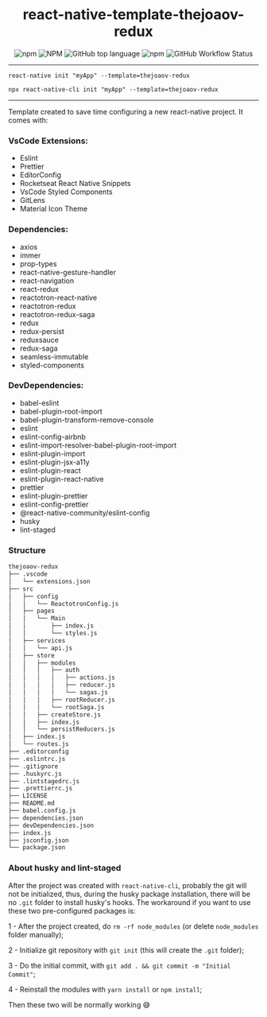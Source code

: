 <div align="center">
  <h1>react-native-template-thejoaov-redux</h1>
  <img alt="npm" src="https://img.shields.io/npm/dw/react-native-template-thejoaov-redux?style=for-the-badge">
  <img alt="NPM" src="https://img.shields.io/npm/l/react-native-template-thejoaov-redux?style=for-the-badge">
  <img alt="GitHub top language" src="https://img.shields.io/github/languages/top/thejoaov/react-native-template-thejoaov-redux?style=for-the-badge">
  <img alt="npm" src="https://img.shields.io/npm/v/react-native-template-thejoaov-redux?style=for-the-badge">
  <img alt="GitHub Workflow Status" src="https://img.shields.io/github/workflow/status/thejoaov/react-native-template-thejoaov-redux/Publish to NPM?style=for-the-badge">
</div>

---

`react-native init "myApp" --template=thejoaov-redux`

`npx react-native-cli init "myApp" --template=thejoaov-redux`

---

Template created to save time configuring a new react-native project.
It comes with:

### VsCode Extensions:

- Eslint
- Prettier
- EditorConfig
- Rocketseat React Native Snippets
- VsCode Styled Components
- GitLens
- Material Icon Theme

### Dependencies:

- axios
- immer
- prop-types
- react-native-gesture-handler
- react-navigation
- react-redux
- reactotron-react-native
- reactotron-redux
- reactotron-redux-saga
- redux
- redux-persist
- reduxsauce
- redux-saga
- seamless-immutable
- styled-components

### DevDependencies:

- babel-eslint
- babel-plugin-root-import
- babel-plugin-transform-remove-console
- eslint
- eslint-config-airbnb
- eslint-import-resolver-babel-plugin-root-import
- eslint-plugin-import
- eslint-plugin-jsx-a11y
- eslint-plugin-react
- eslint-plugin-react-native
- prettier
- eslint-plugin-prettier
- eslint-config-prettier
- @react-native-community/eslint-config
- husky
- lint-staged

### Structure

```bash
thejoaov-redux
├── .vscode
│   └── extensions.json
├── src
│   ├── config
│   │   └── ReactotronConfig.js
│   ├── pages
│   │   └── Main
│   │       ├── index.js
│   │       └── styles.js
│   ├── services
│   │   └── api.js
│   ├── store
│   │   ├── modules
│   │   │   ├── auth
│   │   │   │   ├── actions.js
│   │   │   │   ├── reducer.js
│   │   │   │   └── sagas.js
│   │   │   ├── rootReducer.js
│   │   │   └── rootSaga.js
│   │   ├── createStore.js
│   │   ├── index.js
│   │   └── persistReducers.js
│   ├── index.js
│   └── routes.js
├── .editorconfig
├── .eslintrc.js
├── .gitignore
├── .huskyrc.js
├── .lintstagedrc.js
├── .prettierrc.js
├── LICENSE
├── README.md
├── babel.config.js
├── dependencies.json
├── devDependencies.json
├── index.js
├── jsconfig.json
└── package.json
```

### About husky and lint-staged

After the project was created with `react-native-cli`, probably the git will not be initialized, thus, during the husky package installation, there will be no `.git` folder to install husky's hooks. The workaround if you want to use these two pre-configured packages is:

1 - After the project created, do `rm -rf node_modules` (or delete `node_modules` folder manually);

2 - Initialize git repository with `git init` (this will create the `.git` folder);

3 - Do the initial commit, with `git add . && git commit -m "Initial Commit"`;

4 - Reinstall the modules with `yarn install` or `npm install`;

Then these two will be normally working :sweat_smile:
